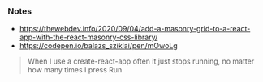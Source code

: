 ### Notes

- https://thewebdev.info/2020/09/04/add-a-masonry-grid-to-a-react-app-with-the-react-masonry-css-library/
- https://codepen.io/balazs_sziklai/pen/mOwoLg


> When I use a create-react-app often it just stops running, no matter how many times I press Run
